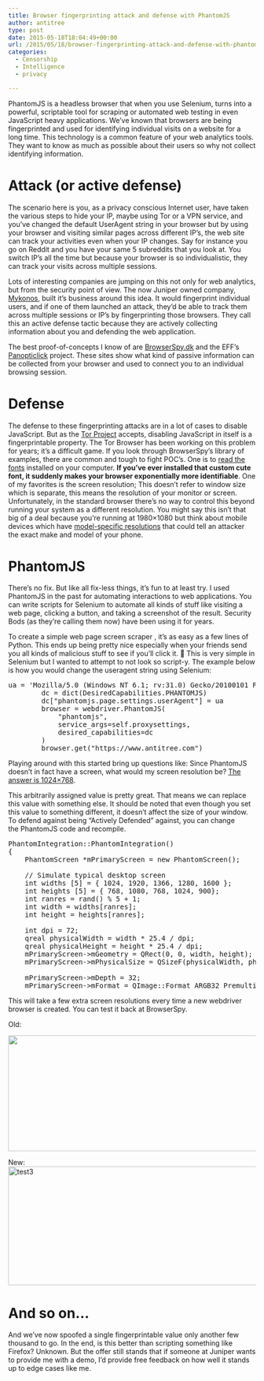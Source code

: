 ```yaml
---
title: Browser fingerprinting attack and defense with PhantomJS
author: antitree
type: post
date: 2015-05-18T18:04:49+00:00
url: /2015/05/18/browser-fingerprinting-attack-and-defense-with-phantomjs/
categories:
  - Censorship
  - Intelligence
  - privacy

---
```

PhantomJS is a headless browser that when you use Selenium, turns into a powerful, scriptable tool for scraping or automated web testing in even JavaScript heavy applications. We&#8217;ve known that browsers are being fingerprinted and used for identifying individual visits on a website for a long time. This technology is a common feature of your web analytics tools. They want to know as much as possible about their users so why not collect identifying information.

# Attack (or active defense)

The scenario here is you, as a privacy conscious Internet user, have taken the various steps to hide your IP, maybe using Tor or a VPN service, and you&#8217;ve changed the default UserAgent string in your browser but by using your browser and visiting similar pages across different IP&#8217;s, the web site can track your activities even when your IP changes. Say for instance you go on Reddit and you have your same 5 subreddits that you look at. You switch IP&#8217;s all the time but because your browser is so individualistic, they can track your visits across multiple sessions.

Lots of interesting companies are jumping on this not only for web analytics, but from the security point of view. The now Juniper owned company, [Mykonos][1], built it&#8217;s business around this idea. It would fingerprint individual users, and if one of them launched an attack, they&#8217;d be able to track them across multiple sessions or IP&#8217;s by fingerprinting those browsers. They call this an active defense tactic because they are actively collecting information about you and defending the web application.

The best proof-of-concepts I know of are [BrowserSpy.dk][2] and the EFF&#8217;s [Panopticlick][3] project. These sites show what kind of passive information can be collected from your browser and used to connect you to an individual browsing session.

# Defense

The defense to these fingerprinting attacks are in a lot of cases to disable JavaScript. But as the [Tor Project][4] accepts, disabling JavaScript in itself is a fingerprintable property. The Tor Browser has been working on this problem for years; it&#8217;s a difficult game. If you look through BrowserSpy&#8217;s library of examples, there are common and tough to fight POC&#8217;s. One is to [read the fonts][5] installed on your computer. **If you&#8217;ve ever installed that custom cute font, it suddenly makes your browser exponentially more identifiable**. One of my favorites is the screen resolution; This doesn&#8217;t refer to window size which is separate, this means the resolution of your monitor or screen. Unfortunately, in the standard browser there&#8217;s no way to control this beyond running your system as a different resolution. You might say this isn&#8217;t that big of a deal because you&#8217;re running at 1980&#215;1080 but think about mobile devices which have [model-specific resolutions][6] that could tell an attacker the exact make and model of your phone.

# PhantomJS

There&#8217;s no fix. But like all fix-less things, it&#8217;s fun to at least try. I used PhantomJS in the past for automating interactions to web applications. You can write scripts for Selenium to automate all kinds of stuff like visiting a web page, clicking a button, and taking a screenshot of the result. Security Bods (as they&#8217;re calling them now) have been using it for years.

To create a simple web page screen scraper , it&#8217;s as easy as a few lines of Python. This ends up being pretty nice especially when your friends send you all kinds of malicious stuff to see if you&#8217;ll click it. 🙂 This is very simple in Selenium but I wanted to attempt to not look so script-y. The example below is how you would change the useragent string using Selenium:

<pre class="lang:python decode:true">ua = 'Mozilla/5.0 (Windows NT 6.1; rv:31.0) Gecko/20100101 Firefox/31.0'
        dc = dict(DesiredCapabilities.PHANTOMJS)
        dc["phantomjs.page.settings.userAgent"] = ua
        browser = webdriver.PhantomJS(
            "phantomjs",
            service_args=self.proxysettings,
            desired_capabilities=dc
        )
        browser.get("https://www.antitree.com")
</pre>

Playing around with this started bring up questions like: Since PhantomJS doesn&#8217;t in fact have a screen, what would my screen resolution be? [The answer is 1024&#215;768][7].

This arbitrarily assigned value is pretty great. That means we can replace this value with something else. It should be noted that even though you set this value to something different, it doesn&#8217;t affect the size of your window. To defend against being &#8220;Actively Defended&#8221; against, you can change the PhantomJS code and recompile.

<pre class="lang:c++ mark:6-10 decode:true" title="/src/qt/qtbase/src/plugins/platforms/phantom/phantomintegration.cpp">PhantomIntegration::PhantomIntegration()
{
    PhantomScreen *mPrimaryScreen = new PhantomScreen();

    // Simulate typical desktop screen
    int widths [5] = { 1024, 1920, 1366, 1280, 1600 };
    int heights [5] = { 768, 1080, 768, 1024, 900};
    int ranres = rand() % 5 + 1;
    int width = widths[ranres];
    int height = heights[ranres];

    int dpi = 72;
    qreal physicalWidth = width * 25.4 / dpi;
    qreal physicalHeight = height * 25.4 / dpi;
    mPrimaryScreen-&gt;mGeometry = QRect(0, 0, width, height);
    mPrimaryScreen-&gt;mPhysicalSize = QSizeF(physicalWidth, physicalHeight);

    mPrimaryScreen-&gt;mDepth = 32;
    mPrimaryScreen-&gt;mFormat = QImage::Format_ARGB32_Premultiplied;
</pre>

This will take a few extra screen resolutions every time a new webdriver browser is created. You can test it back at BrowserSpy.

Old:

[<img class=" wp-image-830 size-full aligncenter" src="/wp-content/uploads/2015/05/test4-e1431971190591.png" alt="" width="550" height="235" />][8]

New:[<img class=" wp-image-829 size-full aligncenter" src="/wp-content/uploads/2015/05/test3-e1431971237215.png" alt="test3" width="520" height="241" />][9]

# And so on&#8230;

And we&#8217;ve now spoofed a single fingerprintable value only another few thousand to go. In the end, is this better than scripting something like Firefox? Unknown. But the offer still stands that if someone at Juniper wants to provide me with a demo, I&#8217;d provide free feedback on how well it stands up to edge cases like me.

&nbsp;

 [1]: http://www.mykonossoftware.com/
 [2]: http://browserspy.dk/
 [3]: https://panopticlick.eff.org/
 [4]: https://www.torproject.org/docs/faq.html.en#TBBJavaScriptEnabled
 [5]: http://browserspy.dk/fonts-flash.php
 [6]: http://www.emirweb.com/ScreenDeviceStatistics.php
 [7]: https://github.com/ariya/phantomjs/blob/7317724723639932f79c211ac40f5ca06f4d9e1a/src/qt/qtbase/src/plugins/platforms/phantom/phantomintegration.cpp#L60
 [8]: /wp-content/uploads/2015/05/test4-e1431971190591.png
 [9]: /wp-content/uploads/2015/05/test3.png